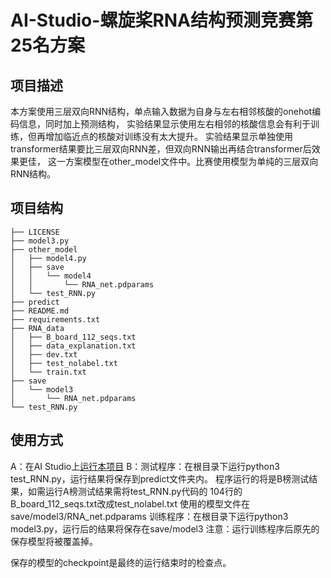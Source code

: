 # AI-Studio-螺旋桨RNA结构预测竞赛第25名方案

## 项目描述
本方案使用三层双向RNN结构，单点输入数据为自身与左右相邻核酸的onehot编码信息，同时加上预测结构，
实验结果显示使用左右相邻的核酸信息会有利于训练，但再增加临近点的核酸对训练没有太大提升。
实验结果显示单独使用transformer结果要比三层双向RNN差，但双向RNN输出再结合transformer后效果更佳，
这一方案模型在other_model文件中。比赛使用模型为单纯的三层双向RNN结构。

## 项目结构
```
├── LICENSE
├── model3.py
├── other_model
│   ├── model4.py
│   ├── save
│   │   └── model4
│   │       └── RNA_net.pdparams
│   └── test_RNN.py
├── predict
├── README.md
├── requirements.txt
├── RNA_data
│   ├── B_board_112_seqs.txt
│   ├── data_explanation.txt
│   ├── dev.txt
│   ├── test_nolabel.txt
│   └── train.txt
├── save
│   └── model3
│       └── RNA_net.pdparams
└── test_RNN.py
```
## 使用方式
A：在AI Studio上[运行本项目](https://aistudio.baidu.com/aistudio/usercenter)
B：测试程序：在根目录下运行python3 test_RNN.py，运行结果将保存到predict文件夹内。
             程序运行的将是B榜测试结果，如需运行A榜测试结果需将test_RNN.py代码的
             104行的B_board_112_seqs.txt改成test_nolabel.txt
             使用的模型文件在save/model3/RNA_net.pdparams
   训练程序：在根目录下运行python3 model3.py，运行后的结果将保存在save/model3
             注意：运行训练程序后原先的保存模型将被覆盖掉。
             
   保存的模型的checkpoint是最终的运行结束时的检查点。
             
